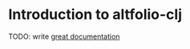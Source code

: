 # Introduction to altfolio-clj

TODO: write [great documentation](http://jacobian.org/writing/what-to-write/)
